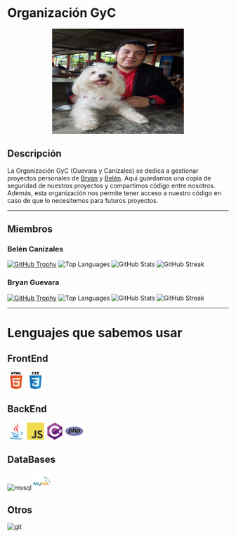 # Organización GyC

<div align="center">
<img src="https://github.com/BryanGuevara/BryanGuevara/blob/main/img/BryanGuevara.jpg" width="300" height="240">
</div>

## Descripción
La Organización GyC (Guevara y Canizales) se dedica a gestionar proyectos personales de <a href="https://github.com/BryanGuevara">Bryan</a> y <a href="https://github.com/Belencanizales1322">Belén</a>. Aquí guardamos una copia de seguridad de nuestros proyectos y compartimos código entre nosotros. Además, esta organización nos permite tener acceso a nuestro código en caso de que lo necesitemos para futuros proyectos.

<hr>

## Miembros

### Belén Canizales
[![GitHub Trophy](https://github-profile-trophy.vercel.app/?username=Belencanizales1322&theme=onedark)](https://github.com/ryo-ma/github-profile-trophy)
![Top Languages](https://github-readme-stats.vercel.app/api/top-langs?username=Belencanizales1322&show_icons=true&locale=en&layout=compact&theme=onedark)
![GitHub Stats](https://github-readme-stats.vercel.app/api?username=Belencanizales1322&show_icons=true&locale=en&theme=onedark)
![GitHub Streak](https://github-readme-streak-stats.herokuapp.com/?user=Belencanizales1322&theme=onedark)

### Bryan Guevara
[![GitHub Trophy](https://github-profile-trophy.vercel.app/?username=bryanguevara&theme=onedark)](https://github.com/ryo-ma/github-profile-trophy)
![Top Languages](https://github-readme-stats.vercel.app/api/top-langs?username=bryanguevara&theme=onedark&show_icons=true&locale=en&layout=compact)
![GitHub Stats](https://github-readme-stats.vercel.app/api?username=bryanguevara&show_icons=true&locale=en&theme=onedark)
![GitHub Streak](https://github-readme-streak-stats.herokuapp.com/?user=bryanguevara&theme=onedark)

<hr>

<h1>Lenguajes que sabemos usar</h1>
<h2>FrontEnd</h2>
<p>
    <img src="https://raw.githubusercontent.com/devicons/devicon/master/icons/html5/html5-original-wordmark.svg" alt="html5" width="40" height="40"/>
    <img src="https://raw.githubusercontent.com/devicons/devicon/master/icons/css3/css3-original-wordmark.svg" alt="css3" width="40" height="40"/>
</p>
  <h2>BackEnd</h2>
    <p> 
       <img src="https://raw.githubusercontent.com/devicons/devicon/master/icons/java/java-original.svg" alt="java" width="40" height="40"/>
       <img src="https://raw.githubusercontent.com/devicons/devicon/master/icons/javascript/javascript-original.svg" alt="javascript" width="40" height="40"/>
       <img src="https://raw.githubusercontent.com/devicons/devicon/master/icons/csharp/csharp-original.svg" alt="csharp" width="40" height="40"/> 
    <img src="https://raw.githubusercontent.com/devicons/devicon/master/icons/php/php-original.svg" alt="php" width="40" height="40"/>
    </p>
  <h2>DataBases</h2>
    <p> 
       <img src="https://www.svgrepo.com/show/303229/microsoft-sql-server-logo.svg" alt="mssql" width="40" height="40"/>
       <img src="https://raw.githubusercontent.com/devicons/devicon/master/icons/mysql/mysql-original-wordmark.svg" alt="mysql" width="40" height="40"/>
    </p>
  <h2>Otros</h2>
  <p> 
      <img src="https://www.vectorlogo.zone/logos/git-scm/git-scm-icon.svg" alt="git" width="40" height="40"/>
  </p>
